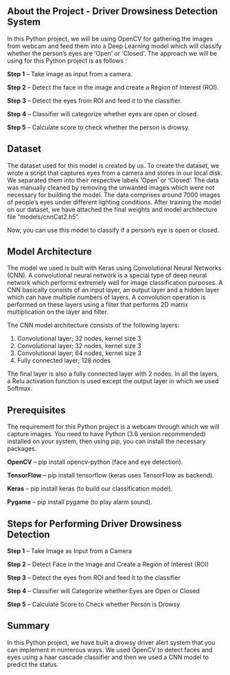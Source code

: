 ## About the Project - Driver Drowsiness Detection System
In this Python project, we will be using OpenCV for gathering the images from webcam and feed them into a Deep Learning model which will classify whether the person’s eyes are ‘Open’ or ‘Closed’. 
The approach we will be using for this Python project is as follows :

**Step 1** – Take image as input from a camera.

**Step 2** – Detect the face in the image and create a Region of Interest (ROI).

**Step 3** – Detect the eyes from ROI and feed it to the classifier.

**Step 4** – Classifier will categorize whether eyes are open or closed.

**Step 5** – Calculate score to check whether the person is drowsy.

## Dataset
The dataset used for this model is created by us. To create the dataset, we wrote a script that captures eyes from a camera and stores in our local disk. 
We separated them into their respective labels ‘Open’ or ‘Closed’. 
The data was manually cleaned by removing the unwanted images which were not necessary for building the model. 
The data comprises around 7000 images of people’s eyes under different lighting conditions. 
After training the model on our dataset, we have attached the final weights and model architecture file “models/cnnCat2.h5”.

Now, you can use this model to classify if a person’s eye is open or closed.

## Model Architecture
The model we used is built with Keras using Convolutional Neural Networks (CNN). 
A convolutional neural network is a special type of deep neural network which performs extremely well for image classification purposes. 
A CNN basically consists of an input layer, an output layer and a hidden layer which can have multiple numbers of layers. 
A convolution operation is performed on these layers using a filter that performs 2D matrix multiplication on the layer and filter.

The CNN model architecture consists of the following layers:

1. Convolutional layer; 32 nodes, kernel size 3
2. Convolutional layer; 32 nodes, kernel size 3
3. Convolutional layer; 64 nodes, kernel size 3
4. Fully connected layer; 128 nodes

The final layer is also a fully connected layer with 2 nodes. 
In all the layers, a Relu activation function is used except the output layer in which we used Softmax.

## Prerequisites
The requirement for this Python project is a webcam through which we will capture images. You need to have Python (3.6 version recommended) installed on your system, then using pip, you can install the necessary packages.

**OpenCV** – pip install opencv-python (face and eye detection).

**TensorFlow** – pip install tensorflow (keras uses TensorFlow as backend).

**Keras** – pip install keras (to build our classification model).

**Pygame** – pip install pygame (to play alarm sound).

## Steps for Performing Driver Drowsiness Detection
**Step 1** – Take Image as Input from a Camera

**Step 2** – Detect Face in the Image and Create a Region of Interest (ROI)

**Step 3** – Detect the eyes from ROI and feed it to the classifier

**Step 4** – Classifier will Categorize whether Eyes are Open or Closed

**Step 5** – Calculate Score to Check whether Person is Drowsy

## Summary
In this Python project, we have built a drowsy driver alert system that you can implement in numerous ways. 
We used OpenCV to detect faces and eyes using a haar cascade classifier and then we used a CNN model to predict the status.

